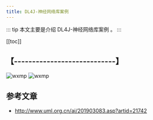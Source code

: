 ```yaml
---
title: DL4J-神经网络库案例
---
```


::: tip
本文主要是介绍 DL4J-神经网络库案例 。
:::

[[toc]]

## 【----------------------------】
<img class= "zoom-custom-imgs" :src="$withBase('/assets/img/bigdata/intro/intro-1.png')" alt="wxmp">
<img class= "zoom-custom-imgs" :src="$withBase('/assets/img/bigdata/techintro/intro-1.png')" alt="wxmp">


## 参考文章
* http://www.uml.org.cn/ai/201903083.asp?artid=21742